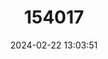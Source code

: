 ---
title: "154017"
category: "Orconectes barrenensis"
draft: false
date: 2024-02-22 13:03:51
languages:
  English: ["Barren River Crayfish"]
---